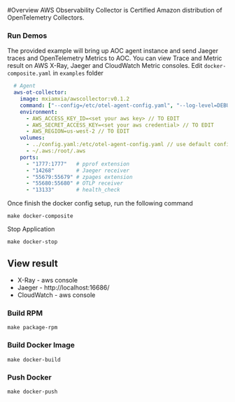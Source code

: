 #Overview
AWS Observability Collector is Certified Amazon distribution of OpenTelemetry Collectors.

### Run Demos
The provided example will bring up AOC agent instance and send Jaeger traces and OpenTelemetry Metrics to AOC. You can view Trace and Metric result on AWS X-Ray, Jaeger and CloudWatch Metric consoles. 
Edit ```docker-composite.yaml``` in ```examples``` folder
```yaml
  # Agent
  aws-ot-collector:
    image: mxiamxia/awscollector:v0.1.2
    command: ["--config=/etc/otel-agent-config.yaml", "--log-level=DEBUG"]
    environment:
      - AWS_ACCESS_KEY_ID=<set your aws key> // TO EDIT
      - AWS_SECRET_ACCESS_KEY=<set your aws credential> // TO EDIT
      - AWS_REGION=us-west-2 // TO EDIT
    volumes:
      - ../config.yaml:/etc/otel-agent-config.yaml // use default config
      - ~/.aws:/root/.aws
    ports:
      - "1777:1777"   # pprof extension
      - "14268"       # Jaeger receiver
      - "55679:55679" # zpages extension
      - "55680:55680" # OTLP receiver
      - "13133"       # health_check
```
Once finish the docker config setup, run the following command
```
make docker-composite
```
Stop Application
```
make docker-stop
```
## View result
* X-Ray - aws console
* Jaeger - http://localhost:16686/
* CloudWatch - aws console


###  Build RPM
```
make package-rpm
```

### Build Docker Image
```
make docker-build
```

### Push Docker
```
make docker-push
```


